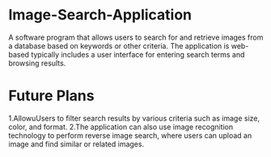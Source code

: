 # Image-Search-Application
A software program that allows users to search for and retrieve images from a database based on keywords or other criteria. The application is web-based typically includes a user interface for entering search terms and browsing results. 

# Future Plans
1.AllowuUsers to filter search results by various criteria such as image size, color, and format. 
2.The application can also use image recognition technology to perform reverse image search, where users can upload an image and find similar or related images. 
